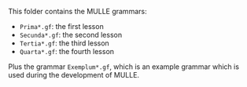 This folder contains the MULLE grammars:

- `Prima*.gf`: the first lesson
- `Secunda*.gf`: the second lesson
- `Tertia*.gf`: the third lesson
- `Quarta*.gf`: the fourth lesson

Plus the grammar `Exemplum*.gf`, which is an example grammar which is used during the development of MULLE.
